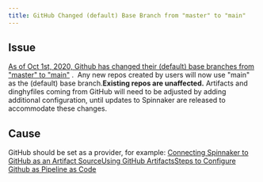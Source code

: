 ```yaml
---
title: GitHub Changed (default) Base Branch from "master" to "main"
---
```


## Issue
[As of Oct 1st, 2020, Github has changed their (default) base branches from "master" to "main"](https://github.com/github/renaming) .  Any new repos created by users will now use "main" as the (default) base branch.**Existing repos are unaffected.**
Artifacts and dinghyfiles coming from GitHub will need to be adjusted by adding additional configuration, until updates to Spinnaker are released to accommodate these changes. 

## Cause
GitHub should be set as a provider, for example:
[Connecting Spinnaker to GitHub as an Artifact Source](https://docs.armory.io/docs/armory-admin/artifacts-github-connect/)[Using GitHub Artifacts](https://docs.armory.io/docs/spinnaker-user-guides/artifacts-github-use/)[Steps to Configure Github as Pipeline as Code](https://docs.armory.io/docs/armory-admin/dinghy-enable/#steps-to-follow-to-configure-pipelines-as-code)

